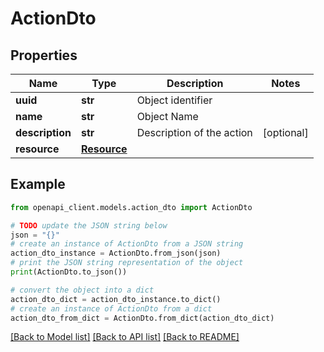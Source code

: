 # ActionDto


## Properties

Name | Type | Description | Notes
------------ | ------------- | ------------- | -------------
**uuid** | **str** | Object identifier | 
**name** | **str** | Object Name | 
**description** | **str** | Description of the action | [optional] 
**resource** | [**Resource**](Resource.md) |  | 

## Example

```python
from openapi_client.models.action_dto import ActionDto

# TODO update the JSON string below
json = "{}"
# create an instance of ActionDto from a JSON string
action_dto_instance = ActionDto.from_json(json)
# print the JSON string representation of the object
print(ActionDto.to_json())

# convert the object into a dict
action_dto_dict = action_dto_instance.to_dict()
# create an instance of ActionDto from a dict
action_dto_from_dict = ActionDto.from_dict(action_dto_dict)
```
[[Back to Model list]](../README.md#documentation-for-models) [[Back to API list]](../README.md#documentation-for-api-endpoints) [[Back to README]](../README.md)


